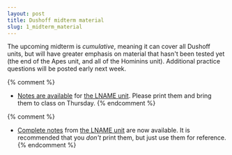 ```yaml
---
layout: post
title: Dushoff midterm material
slug: 1_midterm_material
---
```


The upcoming midterm is _cumulative_, meaning it can cover all Dushoff units, but will have greater emphasis on material that hasn't been tested yet (the end of the Apes unit, and all of the Hominins unit). Additional practice questions will be posted early next week.

{% comment %} 
* [Notes are available](/materials/UNAME.handouts.pdf) for [the LNAME unit](/UNAME.html). Please print them and bring them to class on Thursday.
{% endcomment %} 

{% comment %} 
* [Complete notes](/materials/UNAME.complete.pdf) from [the LNAME unit](/UNAME.html) are now available. It is recommended that you _don't_ print them, but just use them for reference.
{% endcomment %} 

